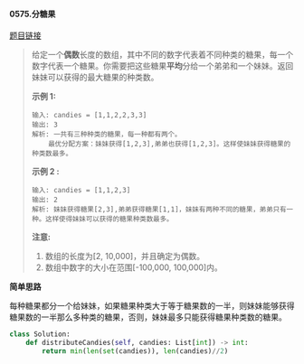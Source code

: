 #### 0575.分糖果

[题目链接](https://leetcode-cn.com/problems/distribute-candies)

>给定一个**偶数**长度的数组，其中不同的数字代表着不同种类的糖果，每一个数字代表一个糖果。你需要把这些糖果**平均**分给一个弟弟和一个妹妹。返回妹妹可以获得的最大糖果的种类数。
>
>**示例 1:**
>
>```
>输入: candies = [1,1,2,2,3,3]
>输出: 3
>解析: 一共有三种种类的糖果，每一种都有两个。
>     最优分配方案：妹妹获得[1,2,3],弟弟也获得[1,2,3]。这样使妹妹获得糖果的种类数最多。
>```
>
>**示例 2 :**
>
>```
>输入: candies = [1,1,2,3]
>输出: 2
>解析: 妹妹获得糖果[2,3],弟弟获得糖果[1,1]，妹妹有两种不同的糖果，弟弟只有一种。这样使得妹妹可以获得的糖果种类数最多。
>```
>
>**注意:**
>
>1. 数组的长度为[2, 10,000]，并且确定为偶数。
>2. 数组中数字的大小在范围[-100,000, 100,000]内。

**简单思路**

每种糖果都分一个给妹妹，如果糖果种类大于等于糖果数的一半，则妹妹能够获得糖果数的一半那么多种类的糖果，否则，妹妹最多只能获得糖果种类数的糖果。

```python
class Solution:
    def distributeCandies(self, candies: List[int]) -> int:
        return min(len(set(candies)), len(candies)//2)
```

